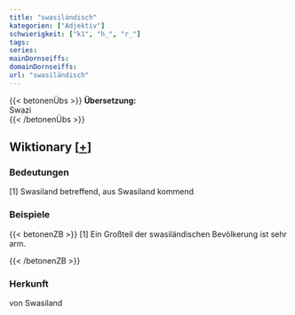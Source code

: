 ```yaml
---
title: "swasiländisch"
kategorien: ["Adjektiv"]
schwierigkeit: ["k1", "h_", "r_"]
tags:
series:
mainDornseiffs:
domainDornseiffs:
url: "swasiländisch"
---
```


{{< betonenÜbs >}}
**Übersetzung:**  
Swazi  
{{< /betonenÜbs >}}

## Wiktionary [[+](https://de.wiktionary.org/wiki/swasiländisch)]

### Bedeutungen
[1] Swasiland betreffend, aus Swasiland kommend  

### Beispiele
{{< betonenZB >}}
[1] Ein Großteil der swasiländischen Bevölkerung ist sehr arm.  

{{< /betonenZB >}}
### Herkunft
von Swasiland  


